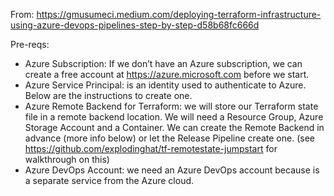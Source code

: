 From: https://gmusumeci.medium.com/deploying-terraform-infrastructure-using-azure-devops-pipelines-step-by-step-d58b68fc666d

Pre-reqs:

- Azure Subscription: If we don’t have an Azure subscription, we can create a free account at https://azure.microsoft.com before we start.
- Azure Service Principal: is an identity used to authenticate to Azure. Below are the instructions to create one.
- Azure Remote Backend for Terraform: we will store our Terraform state file in a remote backend location. We will need a Resource Group, Azure Storage Account and a Container. We can create the Remote Backend in advance (more info below) or let the Release Pipeline create one. (see https://github.com/explodinghat/tf-remotestate-jumpstart for walkthrough on this)
- Azure DevOps Account: we need an Azure DevOps account because is a separate service from the Azure cloud.
